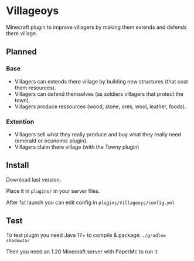 # Villageoys
Minecraft plugin to improve villagers by making them extends and defends there village.

## Planned
### Base
 - Villagers can extends there village by building new structures (that cost them resources).
 - Villagers can defend themselves (as soldiers villagers that protect the town).
 - Villagers produce ressources (wood, stone, ores, wool, leather, foods).
### Extention
 - Villagers sell what they really produce and buy what they really need (emerald or economic plugin).
 - Villagers claim there village (with the Towny plugin)


## Install
Download last version.

Place it in `plugins/` in your server files.

After 1st launch you can edit config in `plugins/Villageoys/config.yml`

## Test
To test plugin you need Java 17+ to compile & package: `./gradlew shadowJar`

Then you need an 1.20 Minecraft server with PaperMc to run it.